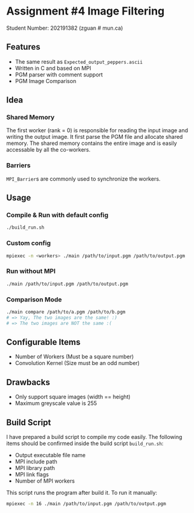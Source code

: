 # Assignment \#4 Image Filtering

Student Number: 202191382 (zguan # mun.ca)

## Features

- The same result as `Expected_output_peppers.ascii`
- Written in C and based on MPI
- PGM parser with comment support
- PGM Image Comparison

## Idea

### Shared Memory

The first worker (rank = 0) is responsible for reading the input image and writing the output image. It first parse the PGM file and allocate shared memory. The shared memory contains the entire image and is easily accessable by all the co-workers.

### Barriers

`MPI_Barrier`s are commonly used to synchronize the workers.

## Usage

### Compile & Run with default config

```bash
./build_run.sh
```

### Custom config

```bash
mpiexec -n <workers> ./main /path/to/input.pgm /path/to/output.pgm
```

### Run without MPI

```bash
./main /path/to/input.pgm /path/to/output.pgm
```

### Comparison Mode

```bash
./main compare /path/to/a.pgm /path/to/b.pgm
# => Yay, The two images are the same! :)
# => The two images are NOT the same :(
```

## Configurable Items

- Number of Workers (Must be a square number)
- Convolution Kernel (Size must be an odd number)

## Drawbacks

- Only support square images (width == height)
- Maximum greyscale value is 255

## Build Script

I have prepared a build script to compile my code easily. The following items should be confirmed inside the build script `build_run.sh`:

- Output executable file name
- MPI include path
- MPI library path
- MPI link flags
- Number of MPI workers

This script runs the program after build it. To run it manually:

```bash
mpiexec -n 16 ./main /path/to/input.pgm /path/to/output.pgm
```
